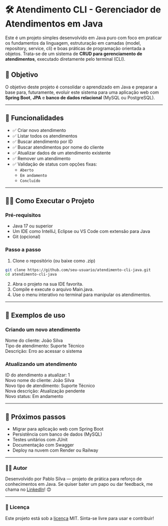 # 🛠️ Atendimento CLI - Gerenciador de Atendimentos em Java

Este é um projeto simples desenvolvido em Java puro com foco em praticar os fundamentos da linguagem, estruturação em camadas (model, repository, service, cli) e boas práticas de programação orientada a objetos. Trata-se de um sistema de **CRUD para gerenciamento de atendimentos**, executado diretamente pelo terminal (CLI).

## 📌 Objetivo

O objetivo deste projeto é consolidar o aprendizado em Java e preparar a base para, futuramente, evoluir este sistema para uma aplicação web com **Spring Boot**, **JPA** e **banco de dados relacional** (MySQL ou PostgreSQL).

---

## 🚀 Funcionalidades

- ✅ Criar novo atendimento
- ✅ Listar todos os atendimentos
- ✅ Buscar atendimento por ID
- ✅ Buscar atendimentos por nome do cliente
- ✅ Atualizar dados de um atendimento existente
- ✅ Remover um atendimento
- ✅ Validação de status com opções fixas:
    - `Aberto`
    - `Em andamento`
    - `Concluído`

---

## 🧑‍💻 Como Executar o Projeto

### Pré-requisitos

- Java 17 ou superior
- Um IDE como IntelliJ, Eclipse ou VS Code com extensão para Java
- Git (opcional)

### Passo a passo

1. Clone o repositório (ou baixe como .zip)

```bash
git clone https://github.com/seu-usuario/atendimento-cli-java.git
cd atendimento-cli-java
```

2. Abra o projeto na sua IDE favorita.
3. Compile e execute o arquivo Main.java.
4. Use o menu interativo no terminal para manipular os atendimentos.

---

## 🧠 Exemplos de uso

### Criando um novo atendimento

Nome do cliente: João Silva<br />
Tipo de atendimento: Suporte Técnico<br />
Descrição: Erro ao acessar o sistema

### Atualizando um atendimento

ID do atendimento a atualizar: 1<br />
Novo nome do cliente: João Silva<br />
Novo tipo de atendimento: Suporte Técnico<br />
Nova descrição: Atualização pendente<br />
Novo status: Em andamento

---

## 🌱 Próximos passos

 - Migrar para aplicação web com Spring Boot 
 - Persistência com banco de dados (MySQL)
 - Testes unitários com JUnit 
 - Documentação com Swagger 
 - Deploy na nuvem com Render ou Railway

---

### 👨‍🎓 Autor

Desenvolvido por Pablo Silva — projeto de prática para reforço de conhecimentos em Java.
Se quiser bater um papo ou dar feedback, me chama no [LinkedIn](https://www.linkedin.com/in/ppablolds/)! 😊

---

### 📄 Licença

Este projeto está sob a [licença](LICENSE) MIT. Sinta-se livre para usar e contribuir!